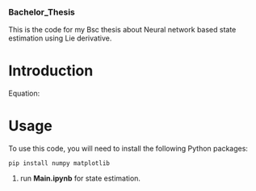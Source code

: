 ### Bachelor_Thesis
This is the code for my Bsc thesis about Neural network based state estimation using Lie derivative.




# Introduction


Equation:



# Usage 

To use this code, you will need to install the following Python packages:

```
pip install numpy matplotlib
```

1) run **Main.ipynb** for state estimation.

